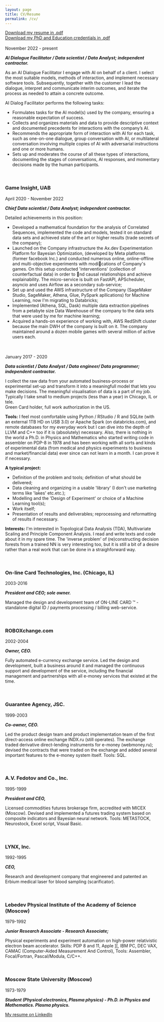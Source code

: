 ```yaml
---
layout: page
title: CV/Resume
permalink: /cv/
---
```

[Download my resume in .pdf](/docs/Alexander_Fedotov_AI_Data_Scientist_2024.pdf)<br>
[Download my PhD and Education credentials in .pdf](/docs/PhD_and_Education_Certification.pdf)<br><br>
November 2022 - present

__*AI Dialogue Facilitator / Data scientist / Data Analyst; independent contractor.*__

As an AI Dialogue Facilitator I engage with AI on behalf of a client. I select the most suitable models, methods of interaction, and implement necessary software tools. Subsequently, together with the customer I lead the dialogue, interpret and communicate interim outcomes, and iterate the process as needed to attain a concrete outcome.

AI Dialog Facilitator performs the following tasks:
* Formulates tasks for the AI model(s) used by the company, ensuring a reasonable expectation of success.
* Collects and organizes materials and data to provide descriptive context and documented precedents for interactions with the company’s AI.
* Recommends the appropriate form of interaction with AI for each task, such as one-on-one dialogue, group conversation with AI, or multilateral conversation involving multiple copies of AI with adversarial instructions and one or more humans.
* Sets up and moderates the course of all these types of interactions, documenting the stages of conversations, AI responses, and momentary decisions made by the human participants.
<br><br><br>


### Game Insight, UAB
April 2020 - November 2022

__*Chief Data scientist / Data Analyst; independent contractor.*__

Detailed achievements in this position:
- Developed a mathematical foundation for the analysis of Correlated Sequences, implemented the code and models, tested it on standard data sets and achieved state of the art or higher results (trade secrets of the company);
- Launched on the Company infrastructure the Ax.dev Experimentation Platform for Bayesian Optimization, (developed by Meta platforms (former facebook Inc.) and conducted numerous online, online-offline and multi-objective experiments with modications of Company's games. On this setup conducted 'interventions' (collection of counterfactual data) in order to nd causal relationships and achieve  explainability. The micro-service is built on FastAPI, APScheduler, asyncio and uses Airflow as a secondary sub-service;
- Set up and used the AWS infrastructure of the Company (SageMaker Studio, SageMaker, Athena, Glue, PySpark apllications) for Machine Learning, now I'm migrating to Databricks;
- Implemented (Athena, SQL, Dask) multiple data extraction pipelines from a petabyte size Data Warehouse of the company to the data sets that were used by me for machine learning;
- Acquired a hands-on experience of working with, AWS RedShift cluster because the main DWH of the company is built on it. The company maintained around a dozen mobile games with several million of active users each.
<br><br><br>


January 2017 - 2020

__*Data scientist / Data Analyst / Data engineer/ Data programmer; independent contractor.*__

I collect the raw data from your automated business-process or experimental set-up and transform it into a meaningfull model that lets you make decisions. The meaningful visualisation of data is a part of my job. Typically I take small to medium projects (less than a year) in Chicago, IL or tele.<br>
Green Card holder, full work authorization in the US.

__Tools:__ I feel most comfortable using Python / RStudio / R and SQLite (with an external 1TB HD on USB 3.0) or Apache Spark (on databricks.com), and remote databases for my everyday work but I can dive into the depth of LLVM and C++ too if it is (absolutely) necessary. Also, there is nothing in the world a Ph.D. in Physics and Mathematics who started writing code in assembler on PDP-8 in 1978 and has been working with all sorts and kinds of experimental data (from medical and physics experiments to business and market/financial data) ever since can not learn in a month. I can prove it if necessary.<br>

__A typical project:__
- Definition of the problem and tools; definition of what should be delivered;
- Data cleaning and organizing in a usable 'library' (I don't use marketing terms like 'lakes' etc.etc.);
- Modelling and the 'Design of Experiment' or choice of a Machine Learning tool(s);
- Work itself;
- Presentation of results and deliverables; reprocessing and reformatting of results if necessary.

__Interests:__ I'm interested in Topological Data Analysis (TDA), Multivariate Scaling and Principle Component Analysis. I read and write texts and code about it in my spare time. The 'inverse problem' of (re)constructing decision forests from a trained NN is very interesting too, but it is still a bit of a desire rather than a real work that can be done in a straighforward way.
<br><br><br>
### On-line Card Technologies, Inc. (Chicago, IL)
2003-2016

__*President and CEO; sole owner.*__

Managed the design and development team of ON-LINE CARD ™ - standalone digital ID / payments processing / billing web-service.
<br><br><br>
### ROBOXchange.com
2002-2004

__*Owner, CEO.*__

Fully automated e-currency exchange service.
Led the design and development, built a business around it and managed the continuous support and development of the service, including the financial management and partnerships with all e-money services that existed at the time.
<br><br><br>
### Guarantee Agency, JSC.
1999-2003

__*Co-owner, CEO.*__

Led the product design team and product implementation team of the first direct-access online exchange INDX.ru (still operates). The exchange traded derivative direct-lending instruments for e-money (webmoney.ru);
devised the contracts that were traded on the exchange and added several important features to the e-money system itself.
Tools: SQL.
<br><br><br>
### A.V. Fedotov and Co., Inc.
1995-1999

__*President and CEO,*__

Licensed commodities futures brokerage firm, accredited with MICEX (Moscow).
Devised and implemented a futures trading system based on composite indicators and Bayesian neural network.
Tools: METASTOCK, Neurostock, Excel script, Visual Basic.
<br><br><br>
### LYNX, Inc.
1992-1995

__*CEO,*__

Research and development company that engineered and patented an Erbium medical laser for blood sampling (scarificator).
<br><br><br>
### Lebedev Physical Institute of the Academy of Science (Moscow)
1979-1992

__*Junior Research Associate - Research Associate;*__

Physical experiments and experiment automation on high-power relativistic electron beam accelerator.
Skills: PDP 8 and 11, Apple ][, IBM PC, DEC VAX, CAMAC (Computer-Aided Measurement And Control),
Tools: Assembler, Focal/Fortran, Pascal/Modula, C/C++.
<br><br><br>
### Moscow State University (Moscow)
1973-1979

__*Student (Physical electronics, Plasma physics) - Ph.D. in Physics and Mathematics. Plasma physics.*__

[My resume on LinkedIn](https://www.linkedin.com/in/alexfedotov/)
